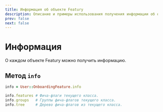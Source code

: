 ```yaml
---
title: Информация об объекте Featury
description: Описание и примеры использования получения информации об объекте Featury
prev: false
next: false
---
```


# Информация

О каждом объекте Featury можно получить информацию.

## Метод `info`

```ruby [Пример]
info = User::OnboardingFeature.info
```

```ruby
info.features # Фича-флаги текущего класса.
info.groups   # Группы фича-флагов текущего класса.
info.tree     # Дерево фича-флагов из текущего класса.
```
